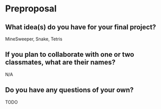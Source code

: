 # Preproposal

## What idea(s) do you have for your final project?

MineSweeper, Snake, Tetris

## If you plan to collaborate with one or two classmates, what are their names?

N/A

## Do you have any questions of your own?

TODO
